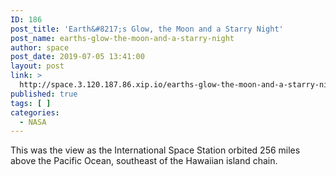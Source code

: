 ```yaml
---
ID: 186
post_title: 'Earth&#8217;s Glow, the Moon and a Starry Night'
post_name: earths-glow-the-moon-and-a-starry-night
author: space
post_date: 2019-07-05 13:41:00
layout: post
link: >
  http://space.3.120.187.86.xip.io/earths-glow-the-moon-and-a-starry-night
published: true
tags: [ ]
categories:
  - NASA
---
```

This was the view as the International Space Station orbited 256 miles above the Pacific Ocean, southeast of the Hawaiian island chain. 